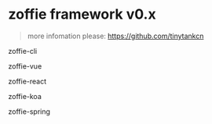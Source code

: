 # zoffie framework v0.x

> more infomation please: https://github.com/tinytankcn

zoffie-cli

zoffie-vue

zoffie-react

zoffie-koa

zoffie-spring

